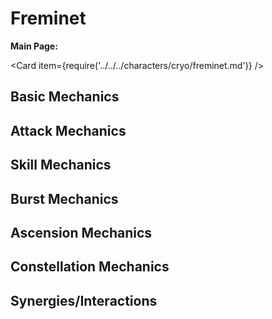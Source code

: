 # Freminet

**Main Page:**

<Card item={require('../../../characters/cryo/freminet.md')} />

## Basic Mechanics

## Attack Mechanics

## Skill Mechanics

## Burst Mechanics

## Ascension Mechanics

## Constellation Mechanics

## Synergies/Interactions
